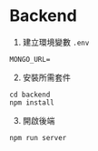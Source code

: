 # Backend
1. 建立環境變數 `.env`
```
MONGO_URL=
```
2. 安裝所需套件
```
cd backend
npm install
```
3. 開啟後端
```
npm run server
```